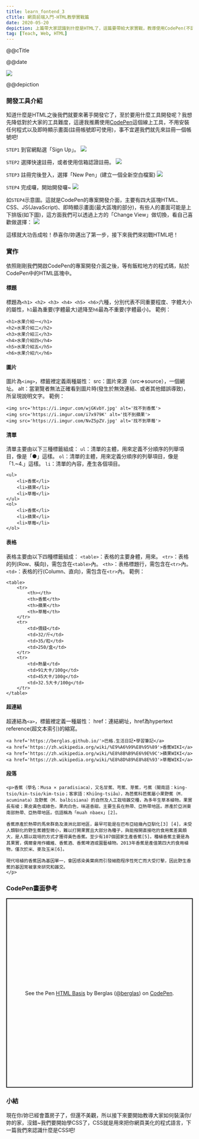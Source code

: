 ```yaml
---
title: learn_fontend_3
cTitle: 網頁前端入門-HTML教學實戰篇
date: 2020-05-20
depiction: 上篇帶大家認識到什麼是HTML了，這篇要帶給大家實戰，教導使用CodePen(不認識的可以從上篇開始看)這個工具來開發網頁，那就讓我們一起來寫自己的第一個網頁程式吧！
tag: [Teach, Web, HTML]
---
```

<!--@@master=../../../../../layout.html-->

<!--@@block=meta-->
<meta name="author" content="Berglas">
<meta name="copyright" content="Berglas">
<meta name="description" content="@@depiction">
<meta itemprop="name" content="@@cTitle｜巴格.生活日記•學習筆記">
<meta itemprop="image" content="@@site.jpg">
<meta itemprop="description" content="@@depiction">
<meta property="og:title" content="@@cTitle｜巴格.生活日記•學習筆記">
<meta property="og:url" content="@@site.html">
<meta property="og:image" content="@@site.jpg">
<meta property="og:description" content="@@depiction">
<meta property="og:site_name" content="巴格.生活日記•學習筆記">
<meta property="og:type" content="article">
<title>@@cTitle｜巴格.生活日記•學習筆記</title>
<!--@@close-->

<!--@@block=title-->
<p class='theme-title'>@@cTitle</p>
<p class='time-mark'>@@date</p>
<!--@@close-->

<!--@@block=depiction-->
![](https://i.imgur.com/S2V0o00.jpg)
<p class='depiction'>@@depiction</p>
<!--@@close-->

<!--@@block=content-->
### 開發工具介紹
知道什麼是HTML之後我們就要來著手開發它了，至於要用什麼工具開發呢？我想先降低對於大家的工具難度，這邊我推薦使用[CodePen](https://codepen.io/)這個線上工具，不用安裝任何程式以及即時顯示畫面(註冊帳號即可使用)，事不宜遲我們就先來註冊一個帳號吧!
<br>

`STEP1` 到官網點選「Sign Up」。
![](https://i.imgur.com/PRaA2wq.jpg)
<br>

`STEP2` 選擇快速註冊，或者使用信箱認證註冊。
![](https://i.imgur.com/Hw45quT.jpg)
<br>

`STEP3` 註冊完後登入，選擇「New Pen」(建立一個全新空白檔案)
![](https://i.imgur.com/Gs7uyHE.jpg)
<br>

`STEP4` 完成囉，開始開發囉~
![](https://i.imgur.com/FHUGPIX.jpg)
<br>

如`STEP4`示意圖。這就是CodePen的專案開發介面，主要有四大區塊HTML、CSS、JS(JavaScript)、即時顯示畫面(最大區塊的部分)，有些人的畫面可能是上下排版(如下圖)，這方面我們可以透過上方的「Change View」做切換，看自己喜歡做選擇：
![](https://i.imgur.com/Omy3LM7.jpg)
<br>

這樣就大功告成啦！恭喜你/妳邁出了第一步，接下來我們來初戰HTML吧！

### 實作
依照剛剛我們開啟CodePen的專案開發介面之後，等有飯粒地方的程式碼，貼於CodePen中的HTML區塊中。

#### 標題
標題為`<h1> <h2> <h3> <h4> <h5> <h6>`六種，分別代表不同重要程度、字體大小的屬性，`h1`最為重要(字體最大)遞降至`h6`最為不重要(字體最小)。
範例：
```
<h1>水果介紹一</h1>
<h2>水果介紹二</h2>
<h3>水果介紹三</h3>
<h4>水果介紹四</h4>
<h5>水果介紹五</h5>
<h6>水果介紹六</h6>
```
#### 圖片
圖片為`<img>`，標籤裡定義兩種屬性：
src：圖片來源（src=>source），一個網址。
alt：當瀏覽者無法正確看到圖片時(發生於無效連結、或者其他錯誤導致)，所呈現說明文字。
範例：
```
<img src='https://i.imgur.com/wjGKvbY.jpg' alt='找不到香蕉'>
<img src='https://i.imgur.com/i7x979K' alt='找不到蘋果'>
<img src='https://i.imgur.com/NvZ5pZV.jpg' alt='找不到草莓'>

```
#### 清單
清單主要由以下三種標籤組成：
`ul`：清單的主體，用來定義不分順序的列舉項目，像是「●」這樣。
`ol`：清單的主體，用來定義分順序的列舉項目，像是「1.~4.」這樣。
`li`：清單的內容，產生各個項目。
```
<ul>
	<li>香蕉</li>
	<li>蘋果</li>
	<li>草莓</li>
</ul>
<ol>
	<li>香蕉</li>
	<li>蘋果</li>
	<li>草莓</li>
</ol>
```

#### 表格
表格主要由以下四種標籤組成：
`<table>`：表格的主要身體，用來。
`<tr>`：表格的列(Row、橫向)，需包含在`<table>`內。
`<th>`：表格標題行，需包含在`<tr>`內。
`<td>`：表格的行(Column、直向)，需包含在`<tr>`內。
範例：
```
<table>
	<tr>
		<th></th>
		<th>香蕉</th>
		<th>蘋果</th>
		<th>草莓</th>
	</tr>
	<tr>
		<td>價錢</td>
		<td>32/斤</td>
		<td>35/粒</td>
		<td>250/盒</td>
	</tr>
	<tr>
		<td>熱量</td>
		<td>91大卡/100g</td>
		<td>45大卡/100g</td>
		<td>32.5大卡/100g</td>
	</tr>
</table>
```

#### 超連結
超連結為`<a>`，標籤裡定義一種屬性：
href：連結網址，href為hypertext reference(超文本索引)的縮寫。
```
<a href='https://berglas.github.io/'>巴格.生活日記•學習筆記</a>
<a href='https://zh.wikipedia.org/wiki/%E9%A6%99%E8%95%89'>香蕉WIKI</a>
<a href='https://zh.wikipedia.org/wiki/%E8%8B%B9%E6%9E%9C'>蘋果WIKI</a>
<a href='https://zh.wikipedia.org/wiki/%E8%8D%89%E8%8E%93'>草莓WIKI</a>
```
#### 段落
```
<p>香蕉（學名：Musa × paradisiaca），又名甘蕉、芎蕉、芽蕉，弓蕉（閩南語：king-tsio/kin-tsio/kim-tsio；客家語：Khiûng-tsiâu），為芭蕉科芭蕉屬小果野蕉（M. acuminata）及野蕉（M. balbisiana）的自然及人工栽培雜交種，為多年生草本植物。果實長有棱；果皮黃色或綠色，果肉白色，味道香甜。主要生長在熱帶、亞熱帶地區。原產於亞洲東南部熱帶、亞熱帶地區。佤語稱為「muah nbaex」[2]。

香蕉原產於熱帶的馬來群島及澳洲北部地區，最早可能是在巴布亞紐幾內亞馴化[3] [4]，未受人類馴化的野生蕉體型微小，難以打開果實且大部分為種子，與能撥開直接吃的食用蕉差異頗大，是人類以栽培的方式才獲得黃色香蕉。至少有107個國家生產香蕉[5]。種植香蕉主要是為其果實，偶爾會用作纖維、香蕉酒、香蕉啤酒或園藝植物。2013年香蕉是產值第四大的食用植物，僅次於米、麥及玉米[6]。

現代培植的香蕉因為基因單一，會因感染黃葉病而引發細胞程序性死亡而大受打擊，因此野生香蕉的基因常被拿來研究和雜交。
</p>
```
### CodePen畫面參考
<p class="codepen" data-height="512" data-theme-id="dark" data-default-tab="html,result" data-user="berglas" data-slug-hash="PoPvMMv" style="height: 512px; box-sizing: border-box; display: flex; align-items: center; justify-content: center; border: 2px solid; margin: 1em 0; padding: 1em;" data-pen-title="HTML Basis">
  <span>See the Pen <a href="https://codepen.io/berglas/pen/PoPvMMv">
  HTML Basis</a> by Berglas (<a href="https://codepen.io/berglas">@berglas</a>)
  on <a href="https://codepen.io">CodePen</a>.</span>
</p>
<script async src="https://static.codepen.io/assets/embed/ei.js"></script>

### 小結
現在你/妳已經會蓋房子了，但還不美觀，所以接下來要開始教導大家如何裝潢你/妳的家，沒錯~我們要開始學CSS了，CSS就是用來把你網頁美化的程式語言，下一篇我們來認識什麼是CSS吧!
<!--@@close-->